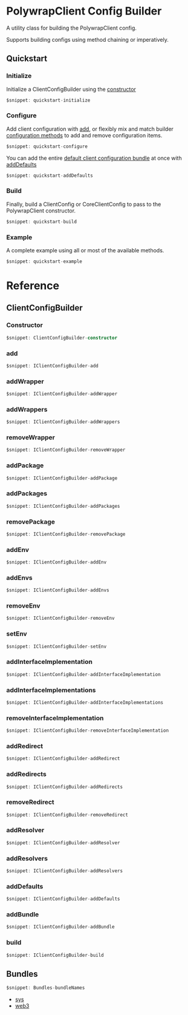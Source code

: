 # PolywrapClient Config Builder

A utility class for building the PolywrapClient config. 

Supports building configs using method chaining or imperatively.

## Quickstart

### Initialize

Initialize a ClientConfigBuilder using the [constructor](#constructor)

```typescript
$snippet: quickstart-initialize
```

### Configure

Add client configuration with [add](#add), or flexibly mix and match builder [configuration methods](#addwrapper) to add and remove configuration items.

```typescript
$snippet: quickstart-configure
```

You can add the entire [default client configuration bundle](#bundle--defaultconfig) at once with [addDefaults](#adddefaults)

```typescript
$snippet: quickstart-addDefaults
```

### Build

Finally, build a ClientConfig or CoreClientConfig to pass to the PolywrapClient constructor.

```typescript
$snippet: quickstart-build
```

### Example

A complete example using all or most of the available methods.

```typescript
$snippet: quickstart-example
```

# Reference

## ClientConfigBuilder

### Constructor
```ts
$snippet: ClientConfigBuilder-constructor
```

### add
```ts
$snippet: IClientConfigBuilder-add
```

### addWrapper
```ts
$snippet: IClientConfigBuilder-addWrapper
```

### addWrappers
```ts
$snippet: IClientConfigBuilder-addWrappers
```

### removeWrapper
```ts
$snippet: IClientConfigBuilder-removeWrapper
```

### addPackage
```ts
$snippet: IClientConfigBuilder-addPackage
```

### addPackages
```ts
$snippet: IClientConfigBuilder-addPackages
```

### removePackage
```ts
$snippet: IClientConfigBuilder-removePackage
```

### addEnv
```ts
$snippet: IClientConfigBuilder-addEnv
```

### addEnvs
```ts
$snippet: IClientConfigBuilder-addEnvs
```

### removeEnv
```ts
$snippet: IClientConfigBuilder-removeEnv
```

### setEnv
```ts
$snippet: IClientConfigBuilder-setEnv
```

### addInterfaceImplementation
```ts
$snippet: IClientConfigBuilder-addInterfaceImplementation
```

### addInterfaceImplementations
```ts
$snippet: IClientConfigBuilder-addInterfaceImplementations
```

### removeInterfaceImplementation
```ts
$snippet: IClientConfigBuilder-removeInterfaceImplementation
```

### addRedirect
```ts
$snippet: IClientConfigBuilder-addRedirect
```

### addRedirects
```ts
$snippet: IClientConfigBuilder-addRedirects
```

### removeRedirect
```ts
$snippet: IClientConfigBuilder-removeRedirect
```

### addResolver
```ts
$snippet: IClientConfigBuilder-addResolver
```

### addResolvers
```ts
$snippet: IClientConfigBuilder-addResolvers
```

### addDefaults
```ts
$snippet: IClientConfigBuilder-addDefaults
```

### addBundle
```ts
$snippet: IClientConfigBuilder-addBundle
```

### build
```ts
$snippet: IClientConfigBuilder-build
```

## Bundles

```ts
$snippet: Bundles-bundleNames
```
* [sys](https://www.npmjs.com/package/@polywrap/sys-config-bundle-js)
* [web3](https://www.npmjs.com/package/@polywrap/web3-config-bundle-js)
